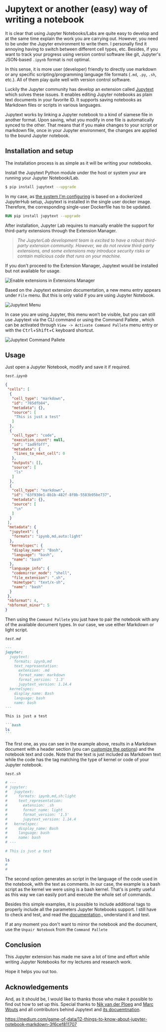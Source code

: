# Jupytext or another (easy) way of writing a notebook

It is clear that using Jupyter Notebooks/Labs are quite easy to develop and at the same time explain the work you are carrying out. However, you need to be under the Jupyter environment to write them. I personally find it annoying having to switch between different cell types, etc. Besides, if you want to track your progress using version control software like git, Jupyter's JSON-based `.ipynb` format is not optimal.

In this sense, it is more user (developer) friendly to directly use markdown or any specific scripting/programming language file formats (`.md`, `.py`, `.sh`, etc.). All of them play quite well with version control software.

Luckily the Jupyter community has develop an extension called [Jupytext](https://jupytext.readthedocs.io/en/latest/) which solves these issues. It enables editing Jupyter notebooks as plain text documents in your favorite ID. It supports saving notebooks as Markdown files or scripts in various languages.

Jupytext works by linking a Jupyter notebook to a kind of siamese file in another format. Upon saving, what you modify in one file is automatically synced to the other. That means that if you make changes to your script or markdown file, once in your Jupyter environment, the changes are applied to the bound Jupyter notebook.

## Installation and setup

The installation process is as simple as it will be writing your notebooks.

Install the Jupytext Python module under the host or system your are running your Jupyter Notebook/Lab. 

```bash
$ pip install jupytext --upgrade
```

In my case, as [the system I'm configuring](LinkToPost) is based on a dockerized JupyterHub setup, Jupytext is installed in the single user docker image. Therefore, the corresponding single-user Dockerfile has to be updated.

```dockerfile
RUN pip install jupytext --upgrade
```

After installation, Jupyter Lab requires to manually enable the support for third-party extensions through the Extension Manager.

> _The JupyterLab development team is excited to have a robust third-party extension community. However, we do not review third-party extensions, and some extensions may introduce security risks or contain malicious code that runs on your machine._

If you don't proceed to the Extension Manager, Jupytext would be installed but not available for usage.

![Enable extensions in Extensions Manager](./jupyterlab_extension_manager.png)

Based on the Jupytext extension documentation, a new menu entry appears under `File` menu. But this is only valid if you are using Jupyter Notebook. 

![Jupytext Menu](./jupytext_menu.png)

In case you are using Jupyter, this menu won’t be visible, but you can still use Jupytext via the CLI command or using the Command Pallete , which can be activated through `View -> Activate Command Pallete` menu entry or with the <kbd>Ctrl</kbd>+<kbd>Shift</kbd>+<kbd>C</kbd> keyboard shortcut.

![Jupytext Command Pallete](./jupytext_command_pallete.png)

## Usage

Just open a Jupyter Notebook, modify and save it if required. 

_`test.ipynb`_
```json
{
 "cells": [
  {
   "cell_type": "markdown",
   "id": "785dfb84",
   "metadata": {},
   "source": [
    "This is just a test"
   ]
  },
  {
   "cell_type": "code",
   "execution_count": null,
   "id": "1ad9fbff",
   "metadata": {
    "lines_to_next_cell": 0
   },
   "outputs": [],
   "source": [
    "ls"
   ]
  },
  {
   "cell_type": "markdown",
   "id": "63f930e1-8b1b-482f-8f0b-5583b95be737",
   "metadata": {},
   "source": [
    "\n"
   ]
  }
 ],
 "metadata": {
  "jupytext": {
   "formats": "ipynb,md,auto:light"
  },
  "kernelspec": {
   "display_name": "Bash",
   "language": "bash",
   "name": "bash"
  },
  "language_info": {
   "codemirror_mode": "shell",
   "file_extension": ".sh",
   "mimetype": "text/x-sh",
   "name": "bash"
  }
 },
 "nbformat": 4,
 "nbformat_minor": 5
}
```

Then using the `Command Pallete` you just have to pair the notebook with any of the available document types. In our case, we use either Markdown or light script. 

_`test.md`_
````markdown
---
jupyter:
  jupytext:
    formats: ipynb,md
    text_representation:
      extension: .md
      format_name: markdown
      format_version: '1.3'
      jupytext_version: 1.14.4
  kernelspec:
    display_name: Bash
    language: bash
    name: bash
---

This is just a test

```bash
ls
```
````

The first one, as you can see in the example above, results in a Markdown document with a header section (you can [customize the options]()) and the notebook text and code. Note that the text is just included as Markdown text while the code has the tag matching the type of kernel or code of your Jupyter notebook.

_`test.sh`_
```bash
# ---
# jupyter:
#   jupytext:
#     formats: ipynb,md,sh:light
#     text_representation:
#       extension: .sh
#       format_name: light
#       format_version: '1.5'
#       jupytext_version: 1.14.4
#   kernelspec:
#     display_name: Bash
#     language: bash
#     name: bash
# ---

# This is just a test

ls
#
#
```

The second option generates an script in the language of the code used in the notebook, with the text as comments. In our case, the example is a bash script as the kernel we were using is a bash kernel. That's is pretty useful as this way we can easily port and execute the whole set of commands.

Besides this simple examples, it is possible to include additional tags to properly include all the parameters Jupyter Notebooks support. I still have to check and test, and read the [documentation](https://jupytext.readthedocs.io/en/latest/formats.html)., understand it and test.

If at any moment you don't want to mirror the notebook and the document, use the `Unpair Notebook` from the  `Command Pallete` 

## Conclusion

This Jupyter extension has made me save a lot of time and effort while writing Jupyter Notebooks for my lectures and research work. 

Hope it helps you out too.

## Acknowledgements

And, as it should be, I would like to thanks those who make it possible to find out how to set up this. Special thanks to [Nik van der Ploeg](https://nikvdp.com/post/jupytext/) and [Marc Wouts](https://github.com/mwouts/jupytext) and all contributors  behind Jupytext and [its docuemtnation](https://jupytext.readthedocs.io/en/latest/).






https://medium.com/game-of-data/12-things-to-know-about-jupyter-notebook-markdown-3f6cef811707